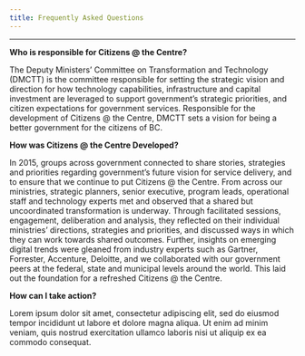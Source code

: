 ```yaml
---
title: Frequently Asked Questions
---
```

---------------------------------------------------------------
<b>Who is responsible for Citizens @ the Centre?</b>

The Deputy Ministers’ Committee on Transformation and Technology (DMCTT) is the committee responsible for setting the strategic vision and direction for how technology capabilities, infrastructure and capital investment are leveraged to support government’s strategic priorities, and citizen expectations for government services. Responsible for the development of Citizens @ the Centre, DMCTT sets a vision for being a better government for the citizens of BC.

<b>How was Citizens @ the Centre Developed?</b>

In 2015, groups across government connected to share stories, strategies and priorities regarding government’s future vision for service delivery, and to ensure that we continue to put Citizens @ the Centre. From across our ministries, strategic planners, senior executive, program leads, operational staff and technology experts met and observed that a shared but uncoordinated transformation is underway. Through facilitated sessions, engagement, deliberation and analysis, they reflected on their individual ministries’ directions, strategies and priorities, and discussed ways in which they can work towards shared outcomes. Further, insights on emerging digital trends were gleaned from industry experts such as Gartner, Forrester, Accenture, Deloitte, and we collaborated with our government peers at the federal, state and municipal levels around the world. This laid out the foundation for a refreshed Citizens @ the Centre.

<b>How can I take action?</b>

Lorem ipsum dolor sit amet, consectetur adipiscing elit, sed do eiusmod tempor incididunt ut labore et dolore magna aliqua. Ut enim ad minim veniam, quis nostrud exercitation ullamco laboris nisi ut aliquip ex ea commodo consequat.
